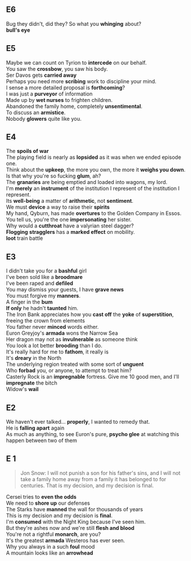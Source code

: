 ## E6 
Bug they didn't, did they? So what you **whinging** about?  
**bull's eye**  


## E5 
Maybe we can count on Tyrion to **intercede** on our behalf.  
You saw the **crossbow**, you saw his body.  
Ser Davos gets **carried away**  
Perhaps you need more **scribing** work to discipline your mind.  
I sense a more detailed proposal is **forthcoming**?  
I was just a **purveyor** of information  
Made up by **wet nurses** to frighten children.  
Abandoned the family home, completely **unsentimental**.  
To discuss an **armistice**.  
Nobody **glowers** quite like you.  


## E4 
The **spoils of war**  
The playing field is nearly as **lopsided** as it was when we ended episode one.  
Think about the **upkeep**, the more you own, the more it **weighs you down**.  
Is that why you're so fucking **glum**, ah?  
The **granaries** are being emptied and loaded into wagons, my lord.  
I'm **merely** an **instrument** of the institution I represent of the institution I represent.   
Its **well-being** a matter of **arithmetic**, not **sentiment**.  
We must **device** a way to raise their **spirits**  
My hand, Qyburn, has made **overtures** to the Golden Company in Essos.  
You tell us, you're the one **impersonating** her sister.  
Why would a **cutthroat** have a valyrian steel dagger?  
**Flogging** **stragglers** has a **marked effect** on mobility.  
**loot** train battle  


## E3 
I didn't take you for a **bashful** girl  
I've been sold like a **broodmare**  
I've been raped and **defiled**  
You may dismiss your guests, I have **grave news**  
You must forgive my **manners**.  
A finger in the **bum**  
**If only** he hadn't **taunted** him.  
The Iron Bank appreciates how you **cast off** the **yoke** of **superstition**, freeing the crown from elements  
You father never **minced** words either.  
Euron Greyjoy's **armada** wons the Narrow Sea  
Her dragon may not as **invulnerable** as someone think  
You look a lot better **brooding** than I do.  
It's really hard for me to **fathom**, it really is  
It's **dreary** in the North  
The underlying region treated with some sort of **unguent**  
Who **forbad** you, or anyone, to attempt to treat him?  
Casterly Rock is an **impregnable** fortress. 
Give me 10 good men, and I'll **impregnate** the bitch  
Widow's **wail**  



## E2 
We haven't ever talked... **properly**, I wanted to remedy that.  
He is **falling apart** again  
As much as anything, to see Euron's pure, **psycho glee** at watching this happen between two of them



## E 1 

> Jon Snow: I will not punish a son for his father's sins, and I will not take a family home away from a family it has belonged to for centuries. That is my decision, and my decision is final.

Cersei tries to **even the odds**  
We need to **shore up** our defenses  
The Starks have **manned** the wall for thousands of years  
This is my decision and my decision is **final**.  
I'm **consumed** with the Night King because I've seen him.  
But they're ashes now and we're still **flesh and blood**  
You're not a rightful **monarch**, are you?  
It's the greatest **armada** Westeros has ever seen.  
Why you always in a such **foul** mood  
A mountain looks like an **arrowhead**  


